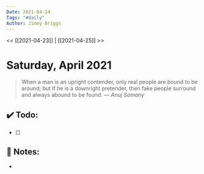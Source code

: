 ```yaml
---
Date: 2021-04-24
Tags: "#daily"
Author: Jimmy Briggs
---
```


<< [[2021-04-23]] | [[2021-04-25]] >>

# Saturday, April 2021

> When a man is an upright contender, only real people are bound to be around; but if he is a downright pretender, then fake people surround and always abound to be found.
> &mdash; <cite>Anuj Somany</cite>


## ✔️ Todo:

- [ ] 

## 📝 Notes:

- 